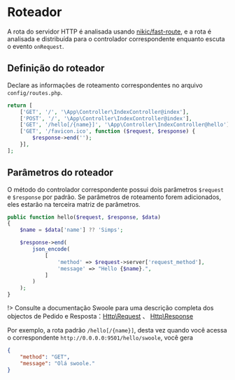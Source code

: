 # Roteador

A rota do servidor HTTP é analisada usando [nikic/fast-route](https://github.com/nikic/FastRoute), e a rota é 
analisada e distribuída para o controlador correspondente enquanto escuta o evento `onRequest`.

## Definição do roteador

Declare as informações de roteamento correspondentes no arquivo `config/routes.php`.
```php
return [
    ['GET', '/', '\App\Controller\IndexController@index'],
    ['POST', '/', '\App\Controller\IndexController@index'],
    ['GET', '/hello[/{name}]', '\App\Controller\IndexController@hello'],
    ['GET', '/favicon.ico', function ($request, $response) {
        $response->end('');
    }],
];
```

## Parâmetros do roteador

O método do controlador correspondente possui dois parâmetros `$request` e `$response` por padrão. Se parâmetros de 
roteamento forem adicionados, eles estarão na terceira matriz de parâmetros.

```php
public function hello($request, $response, $data)
{
    $name = $data['name'] ?? 'Simps';

    $response->end(
        json_encode(
            [
                'method' => $request->server['request_method'],
                'message' => "Hello {$name}.",
            ]
        )
    );
}
```

!> Consulte a documentação Swoole para uma descrição completa dos objectos de Pedido e Resposta：[Http\Request](https://www.swoole.co.uk/docs/modules/swoole-http-response) 、 [Http\Response](https://www.swoole.co.uk/docs/modules/swoole-http-response)

Por exemplo, a rota padrão `/hello[/{name}]`, desta vez quando você acessa o correspondente `http://0.0.0.0:9501/hello/swoole`, 
você gera

```json
{
    "method": "GET",
    "message": "Olá swoole."
}
```
